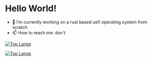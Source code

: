 # Hello World!

- 🔭 I’m currently working on a rust based uefi operating system  from scratch
- 📫 How to reach me: don't

[![Top Langs](https://github-readme-stats.vercel.app/api/top-langs/?username=IdoMessenberg&layout=compact)](#gh-dark-mode-only)

[![Top Langs](https://github-readme-stats.vercel.app/api/top-langs/?username=IdoMessenberg&layout=compact)](#gh-light-mode-only)
